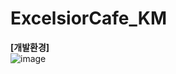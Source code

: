# ExcelsiorCafe_KM

**[개발환경]** <br>
![image](https://user-images.githubusercontent.com/107240999/187074294-3043a4d5-e074-4613-ad55-4adf1ec6a31d.png)
